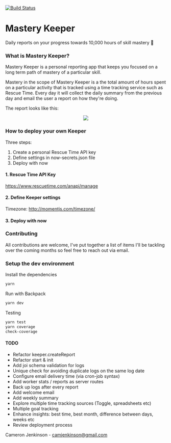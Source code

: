 [![Build Status](https://travis-ci.org/cjjenkinson/masterykeeper.svg?branch=master)](https://travis-ci.org/cjjenkinson/masterykeeper)

# Mastery Keeper

Daily reports on your progress towards 10,000 hours of skill mastery 🎩

### What is Mastery Keeper?

Mastery Keeper is a personal reporting app that keeps you focused on a long term path of mastery of a particular skill. 

Mastery in the scope of Mastery Keeper is a the total amount of hours spent on a particular activity that is tracked using a time tracking service such as Rescue Time. Every day it will collect the daily summary from the previous day and email the user a report on how they're doing.

The report looks like this:

<div align="center">
  <img src="https://github.com/cjjenkinson/masterykeeper/blob/beta-release-1.0.0/report.png?raw=true" />
</div>

### How to deploy your own Keeper

Three steps:

1. Create a personal Rescue Time API key
2. Define settings in now-secrets.json file
3. Deploy with now

#### 1. Rescue Time API Key

https://www.rescuetime.com/anapi/manage

#### 2. Define Keeper settings

Timezone: http://momentjs.com/timezone/

#### 3. Deploy with now


### Contributing

All contributions are welcome, I've put together a list of items I'll be tackling over the coming months so feel free to reach out via email.

### Setup the dev environment

Install the dependencies

```bash
yarn
```

Run with Backpack

```bash
yarn dev
```

Testing

```bash
yarn test
yarn coverage
check-coverage
```

#### TODO

- Refactor keeper.createReport
- Refactor start & init
- Add joi schema validation for logs
- Unique check for avoiding duplicate logs on the same log date
- Configure email delivery time (via cron-job syntax)
- Add worker stats / reports as server routes
- Back up logs after every report
- Add welcome email
- Add weekly summary
- Explore multiple time tracking sources (Toggle, spreadsheets etc)
- Multiple goal tracking
- Enhance insights: best time, best month, difference between days, weeks etc
- Review deployment process

Cameron Jenkinson - camjenkinson@gmail.com
